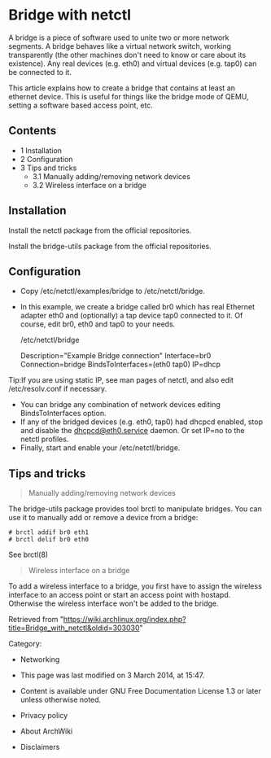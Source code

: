 Bridge with netctl
==================

A bridge is a piece of software used to unite two or more network
segments. A bridge behaves like a virtual network switch, working
transparently (the other machines don't need to know or care about its
existence). Any real devices (e.g. eth0) and virtual devices (e.g. tap0)
can be connected to it.

This article explains how to create a bridge that contains at least an
ethernet device. This is useful for things like the bridge mode of QEMU,
setting a software based access point, etc.

Contents
--------

-   1 Installation
-   2 Configuration
-   3 Tips and tricks
    -   3.1 Manually adding/removing network devices
    -   3.2 Wireless interface on a bridge

Installation
------------

Install the netctl package from the official repositories.

Install the bridge-utils package from the official repositories.

Configuration
-------------

-   Copy /etc/netctl/examples/bridge to /etc/netctl/bridge.
-   In this example, we create a bridge called br0 which has real
    Ethernet adapter eth0 and (optionally) a tap device tap0 connected
    to it. Of course, edit br0, eth0 and tap0 to your needs.

    /etc/netctl/bridge

    Description="Example Bridge connection"
    Interface=br0
    Connection=bridge
    BindsToInterfaces=(eth0 tap0)
    IP=dhcp

Tip:If you are using static IP, see man pages of netctl, and also edit
/etc/resolv.conf if necessary.

-   You can bridge any combination of network devices editing
    BindsToInterfaces option.
-   If any of the bridged devices (e.g. eth0, tap0) had dhcpcd enabled,
    stop and disable the dhcpcd@eth0.service daemon. Or set IP=no to the
    netctl profiles.
-   Finally, start and enable your /etc/netctl/bridge.

Tips and tricks
---------------

> Manually adding/removing network devices

The bridge-utils package provides tool brctl to manipulate bridges. You
can use it to manually add or remove a device from a bridge:

    # brctl addif br0 eth1
    # brctl delif br0 eth0

See brctl(8)

> Wireless interface on a bridge

To add a wireless interface to a bridge, you first have to assign the
wireless interface to an access point or start an access point with
hostapd. Otherwise the wireless interface won't be added to the bridge.

Retrieved from
"https://wiki.archlinux.org/index.php?title=Bridge_with_netctl&oldid=303030"

Category:

-   Networking

-   This page was last modified on 3 March 2014, at 15:47.
-   Content is available under GNU Free Documentation License 1.3 or
    later unless otherwise noted.
-   Privacy policy
-   About ArchWiki
-   Disclaimers
